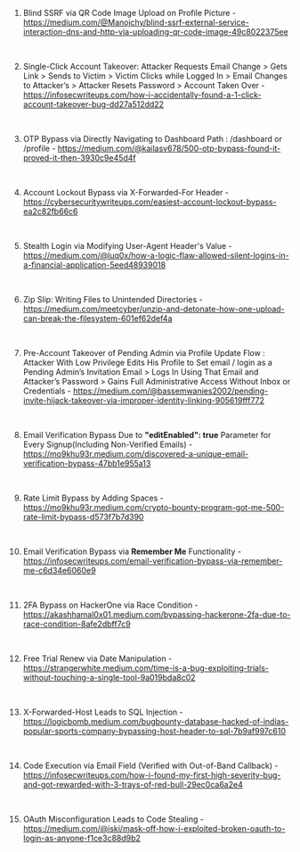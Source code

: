 1. Blind SSRF via QR Code Image Upload on Profile Picture - https://medium.com/@Manojchy/blind-ssrf-external-service-interaction-dns-and-http-via-uploading-qr-code-image-49c8022375ee
<br>

2. Single-Click Account Takeover: Attacker Requests Email Change > Gets Link > Sends to Victim > Victim Clicks while Logged In > Email Changes to Attacker’s > Attacker Resets Password > Account Taken Over - https://infosecwriteups.com/how-i-accidentally-found-a-1-click-account-takeover-bug-dd27a512dd22
<br>

3. OTP Bypass via Directly Navigating to Dashboard Path : /dashboard or /profile - https://medium.com/@kailasv678/500-otp-bypass-found-it-proved-it-then-3930c9e45d4f
<br>

4. Account Lockout Bypass via X-Forwarded-For Header - https://cybersecuritywriteups.com/easiest-account-lockout-bypass-ea2c82fb66c6
<br>

5. Stealth Login via Modifying User-Agent Header's Value - https://medium.com/@luq0x/how-a-logic-flaw-allowed-silent-logins-in-a-financial-application-5eed48939018
<br>

6. Zip Slip: Writing Files to Unintended Directories - https://medium.com/meetcyber/unzip-and-detonate-how-one-upload-can-break-the-filesystem-601ef62def4a
<br>

7. Pre-Account Takeover of Pending Admin via Profile Update Flow : Attacker With Low Privilege Edits His Profile to Set email / login as a Pending Admin’s Invitation Email > Logs In Using That Email and Attacker’s Password > Gains Full Administrative Access Without Inbox or Credentials - https://medium.com/@bassemwanies2002/pending-invite-hijack-takeover-via-improper-identity-linking-905619fff772
<br>

8. Email Verification Bypass Due to **"editEnabled": true** Parameter for Every Signup(Including Non-Verified Emails) - https://mo9khu93r.medium.com/discovered-a-unique-email-verification-bypass-47bb1e955a13
<br>

9. Rate Limit Bypass by Adding Spaces - https://mo9khu93r.medium.com/crypto-bounty-program-got-me-500-rate-limit-bypass-d573f7b7d390
<br>

10. Email Verification Bypass via **Remember Me** Functionality - https://infosecwriteups.com/email-verification-bypass-via-remember-me-c6d34e6060e9
<br>

11. 2FA Bypass on HackerOne via Race Condition - https://akashhamal0x01.medium.com/bypassing-hackerone-2fa-due-to-race-condition-8afe2dbff7c9
<br>

12. Free Trial Renew via Date Manipulation - https://strangerwhite.medium.com/time-is-a-bug-exploiting-trials-without-touching-a-single-tool-9a019bda8c02
<br>

13. X-Forwarded-Host Leads to SQL Injection - https://logicbomb.medium.com/bugbounty-database-hacked-of-indias-popular-sports-company-bypassing-host-header-to-sql-7b9af997c610
<br>

14. Code Execution via Email Field (Verified with Out-of-Band Callback) - https://infosecwriteups.com/how-i-found-my-first-high-severity-bug-and-got-rewarded-with-3-trays-of-red-bull-29ec0ca6a2e4
<br>

15. OAuth Misconfiguration Leads to Code Stealing - https://medium.com/@iski/mask-off-how-i-exploited-broken-oauth-to-login-as-anyone-f1ce3c88d9b2
<br>
